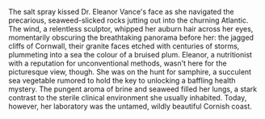 The salt spray kissed Dr. Eleanor Vance's face as she navigated the precarious, seaweed-slicked rocks jutting out into the churning Atlantic.  The wind, a relentless sculptor, whipped her auburn hair across her eyes, momentarily obscuring the breathtaking panorama before her: the jagged cliffs of Cornwall, their granite faces etched with centuries of storms, plummeting into a sea the colour of a bruised plum.  Eleanor, a nutritionist with a reputation for unconventional methods, wasn't here for the picturesque view, though.  She was on the hunt for samphire, a succulent sea vegetable rumored to hold the key to unlocking a baffling health mystery. The pungent aroma of brine and seaweed filled her lungs, a stark contrast to the sterile clinical environment she usually inhabited.  Today, however, her laboratory was the untamed, wildly beautiful Cornish coast.
